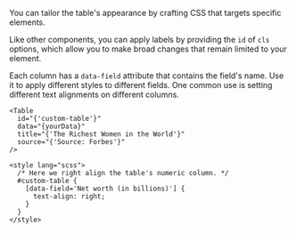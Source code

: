 You can tailor the table's appearance by crafting CSS that targets specific elements.

Like other components, you can apply labels by providing the `id` of `cls` options, which allow you to make broad changes that remain limited to your element.

Each column has a `data-field` attribute that contains the field's name. Use it to apply different styles to different fields. One common use is setting different text alignments on different columns.

```svelte
<Table
  id="{'custom-table'}"
  data="{yourData}"
  title="{'The Richest Women in the World'}"
  source="{'Source: Forbes'}"
/>

<style lang="scss">
  /* Here we right align the table's numeric column. */
  #custom-table {
    [data-field='Net worth (in billions)'] {
      text-align: right;
    }
  }
</style>
```
